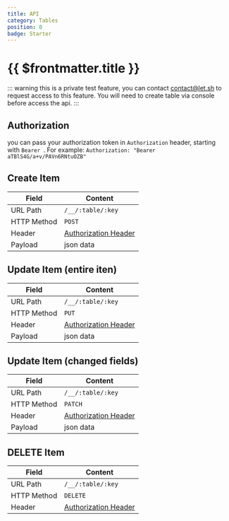 ```yaml
---
title: API
category: Tables
position: 0
badge: Starter
---
```


# {{ $frontmatter.title }}

::: warning
this is a private test feature, you can contact <contact@let.sh> to request access to this feature. You will need to create table via console before access the api.
:::

## Authorization

you can pass your authorization token in `Authorization` header, starting with `Bearer `. For example: `Authorization: "Bearer aTBlS4G/a+v/PAVn6RNtuOZB"`

## Create Item

| Field       | Content                                |
| ----------- | -------------------------------------- |
| URL Path    | `/__/:table/:key`                      |
| HTTP Method | `POST`                                 |
| Header      | [Authorization Header](#authorization) |
| Payload     | json data                              |

## Update Item (entire iten)

| Field       | Content                                |
| ----------- | -------------------------------------- |
| URL Path    | `/__/:table/:key`                      |
| HTTP Method | `PUT`                                  |
| Header      | [Authorization Header](#authorization) |
| Payload     | json data                              |

## Update Item (changed fields)

| Field       | Content                                |
| ----------- | -------------------------------------- |
| URL Path    | `/__/:table/:key`                      |
| HTTP Method | `PATCH`                                |
| Header      | [Authorization Header](#authorization) |
| Payload     | json data                              |

## DELETE Item

| Field       | Content                                |
| ----------- | -------------------------------------- |
| URL Path    | `/__/:table/:key`                      |
| HTTP Method | `DELETE`                               |
| Header      | [Authorization Header](#authorization) |
